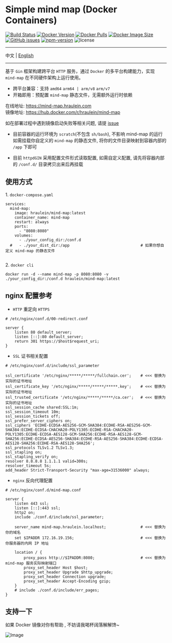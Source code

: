 # Simple mind map (Docker Containers)

[![Build Status](https://github.com/hraulein/mind-map/workflows/Multi-Platform%20Docker%20Build/badge.svg)](https://github.com/hraulein/mind-map/actions)
[![Docker Version](https://img.shields.io/docker/v/hraulein/mind-map/latest)](https://github.com/hraulein/mind-map/)
[![Docker Pulls](https://img.shields.io/docker/pulls/hraulein/mind-map)](https://hub.docker.com/r/hraulein/mind-map/)
[![Docker Image Size](https://img.shields.io/docker/image-size/hraulein/mind-map/latest)](https://hub.docker.com/r/hraulein/mind-map/)
[![GitHub issues](https://img.shields.io/github/issues/hraulein/mind-map)](https://github.com/hraulein/mind-map/issues)
[![npm-version](https://img.shields.io/npm/v/simple-mind-map)](https://www.npmjs.com/package/simple-mind-map)
![license](https://img.shields.io/npm/l/express.svg)

---

中文 | [English](./README_en.md)

---

基于 `Gin` 框架构建跨平台 `HTTP` 服务，通过 `Docker` 的多平台构建能力，实现 `mind-map` 在不同硬件架构上运行使用。

* 跨平台兼容：支持 `amd64` `arm64 | arm/v8` `arm/v7`
* 开箱即用：预配置 `mind-map` 静态文件，无需额外运行时依赖

在线地址: https://mind-map.hraulein.com  
镜像地址: https://hub.docker.com/r/hraulein/mind-map

如在部署过程中遇到镜像启动失败等相关问题, 请提 [issue](https://github.com/hraulein/mind-map/issues)

- 目前容器的运行环境为 `scratch`(不包含 `sh/bash`), 不影响 mind-map 的运行  
如需挂载你自定义的 `mind-map` 的静态文件, 将你的文件目录映射到容器内部的 `/app` 下即可

- 目前 `httpdGIN` 采用配置文件形式读取配置, 如需自定义配置, 请先将容器内部的 `/conf.d/` 目录拷贝出来后再挂载

## 使用方式

1\. `docker-compose.yaml`

```
services:
  mind-map:
    image: hraulein/mind-map:latest
    container_name: mind-map
    restart: always
    ports:
      - "8080:8080"  
    volumes:                   
      - ./your_config_dir:/conf.d
  #   - ./your_dist_dir:/app                               # 如果你想自定义 mind-map 的静态文件


```

2\. `docker cli`

```
docker run -d --name mind-map -p 8080:8080 -v ./your_config_dir:/conf.d hraulein/mind-map:latest
```

## nginx 配置参考

- `HTTP` 重定向 `HTTPS` 

```
# /etc/nginx/conf.d/00-redirect.conf

server {
    listen 80 default_server;
    listen [::]:80 default_server;
    return 301 https://$host$request_uri;
}
```

- `SSL` 证书相关配置  

``` 
# /etc/nginx/conf.d/include/ssl_parameter

ssl_certificate '/etc/nginx/*****/*****/fullchain.cer';    # <<< 替换为实际的证书地址
ssl_certificate_key '/etc/nginx/*****/*****/*****.key';    # <<< 替换为实际的证书地址
ssl_trusted_certificate '/etc/nginx/*****/*****/ca.cer';   # <<< 替换为实际的证书地址
ssl_session_cache shared:SSL:1m;
ssl_session_timeout 10m;
ssl_session_tickets off;
ssl_prefer_server_ciphers on;
ssl_ciphers 'ECDHE-ECDSA-AES256-GCM-SHA384:ECDHE-RSA-AES256-GCM-SHA384:ECDHE-ECDSA-CHACHA20-POLY1305:ECDHE-RSA-CHACHA20-POLY1305:ECDHE-ECDSA-AES128-GCM-SHA256:ECDHE-RSA-AES128-GCM-SHA256:ECDHE-ECDSA-AES256-SHA384:ECDHE-RSA-AES256-SHA384:ECDHE-ECDSA-AES128-SHA256:ECDHE-RSA-AES128-SHA256';
ssl_protocols TLSv1.2 TLSv1.3;
ssl_stapling on;
ssl_stapling_verify on;
resolver 8.8.8.8 1.1.1.1 valid=300s;
resolver_timeout 5s;
add_header Strict-Transport-Security "max-age=31536000" always;
```

- `nginx` 反向代理配置

``` 
# /etc/nginx/conf.d/mind-map.conf

server {
    listen 443 ssl;
    listen [::]:443 ssl;
    http2 on;
    include ./conf.d/include/ssl_parameter;  
  
    server_name mind-map.hraulein.localhost;               # <<< 替换为你的域名
    set $IPADDR 172.16.19.156;                             # <<< 替换为你服务器的内网 IP 地址

    location / {
        proxy_pass http://$IPADDR:8080;                    # <<< 替换为 mind-map 服务实际映射端口
        proxy_set_header Host $host;
        proxy_set_header Upgrade $http_upgrade;
        proxy_set_header Connection upgrade;
        proxy_set_header Accept-Encoding gzip;
    }    
    # include ./conf.d/include/err_pages;
}
```

## 支持一下

如果 Docker 镜像对你有帮助 , 不妨请我喝杯阔落解解馋~

![Image](https://github.com/user-attachments/assets/a27ed620-30a3-460d-85b2-6fa869a91780)
